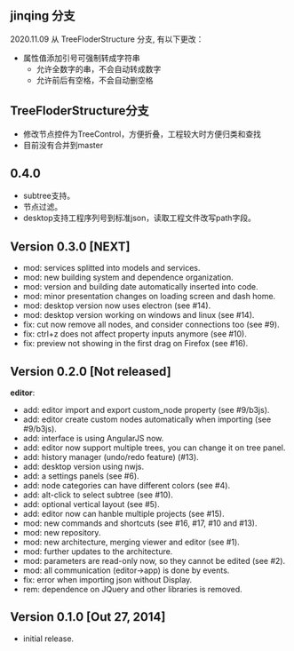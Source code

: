 ## jinqing 分支

2020.11.09 从 TreeFloderStructure 分支, 有以下更改：
* 属性值添加引号可强制转成字符串
	+ 允许全数字的串，不会自动转成数字
	+ 允许前后有空格，不会自动删空格

## TreeFloderStructure分支
- 修改节点控件为TreeControl，方便折叠，工程较大时方便归类和查找
- 目前没有合并到master
## 0.4.0
- subtree支持。
- 节点过滤。
- desktop支持工程序列号到标准json，读取工程文件改写path字段。

## Version 0.3.0 [NEXT]

- mod: services splitted into models and services.
- mod: new building system and dependence organization.
- mod: version and building date automatically inserted into code.
- mod: minor presentation changes on loading screen and dash home.
- mod: desktop version now uses electron (see #14).
- mod: desktop version working on windows and linux (see #14).
- fix: cut now remove all nodes, and consider connections too (see #9).
- fix: ctrl+z does not affect property inputs anymore (see #10).
- fix: preview not showing in the first drag on Firefox (see #16).


## Version 0.2.0 [Not released]

**editor**:

- add: editor import and export custom_node property (see #9/b3js).
- add: editor create custom nodes automatically when importing (see #9/b3js).
- add: interface is using AngularJS now.
- add: editor now support multiple trees, you can change it on tree panel.
- add: history manager (undo/redo feature) (#13).
- add: desktop version using nwjs.
- add: a settings panels (see #6).
- add: node categories can have different colors (see #4).
- add: alt-click to select subtree (see #10).
- add: optional vertical layout (see #5).
- add: editor now can hanble multiple projects (see #15).
- mod: new commands and shortcuts (see #16, #17, #10 and #13).
- mod: new repository.
- mod: new architecture, merging viewer and editor (see #1).
- mod: further updates to the architecture.
- mod: parameters are read-only now, so they cannot be edited (see #2).
- mod: all communication (editor->app) is done by events.
- fix: error when importing json without Display.
- rem: dependence on JQuery and other libraries is removed.


## Version 0.1.0 [Out 27, 2014]

- initial release.
